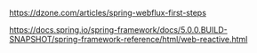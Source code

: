 https://dzone.com/articles/spring-webflux-first-steps

https://docs.spring.io/spring-framework/docs/5.0.0.BUILD-SNAPSHOT/spring-framework-reference/html/web-reactive.html